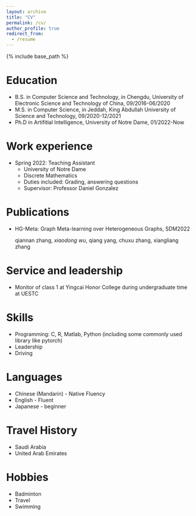 ```yaml
---
layout: archive
title: "CV"
permalink: /cv/
author_profile: true
redirect_from:
  - /resume
---
```


{% include base_path %}

Education
======
* B.S. in Computer Science and Technology, in Chengdu, University of Electronic Science and Technology of China, 09/2016-06/2020
* M.S. in Computer Science, in Jeddah, King Abdullah University of Science and Technology, 09/2020-12/2021
* Ph.D in Artifitial Intelligence, University of Notre Dame, 01/2022-Now

Work experience
======
* Spring 2022: Teaching Assistant
  * University of Notre Dame
  * Discrete Mathematics
  * Duties included: Grading, answering questions
  * Supervisor: Professor Daniel Gonzalez

Publications
======
* HG-Meta: Graph Meta-learning over Heterogeneous Graphs, SDM2022

  qiannan zhang, *xiaodong wu*, qiang yang, chuxu zhang, xiangliang zhang

Service and leadership
======
* Monitor of class 1 at Yingcai Honor College during undergraduate time at UESTC

Skills
======
* Programming: C, R, Matlab, Python (including some commonly used library like pytorch)
* Leadership
* Driving

Languages
======
* Chinese (Mandarin) - Native Fluency
* English - Fluent
* Japanese - beginner

Travel History
======
* Saudi Arabia
* United Arab Emirates

Hobbies
======
* Badminton
* Travel
* Swimming
